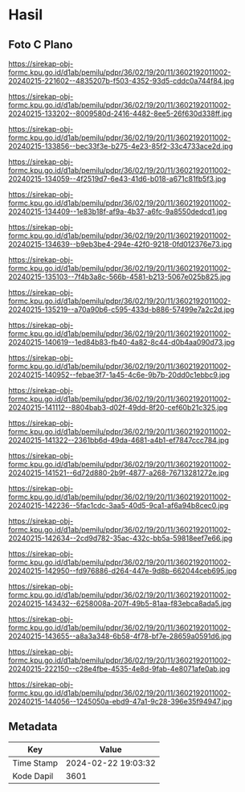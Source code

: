 # Hasil

## Foto C Plano

https://sirekap-obj-formc.kpu.go.id/d1ab/pemilu/pdpr/36/02/19/20/11/3602192011002-20240215-221602--4835207b-f503-4352-93d5-cddc0a744f84.jpg

https://sirekap-obj-formc.kpu.go.id/d1ab/pemilu/pdpr/36/02/19/20/11/3602192011002-20240215-133202--8009580d-2416-4482-8ee5-26f630d338ff.jpg

https://sirekap-obj-formc.kpu.go.id/d1ab/pemilu/pdpr/36/02/19/20/11/3602192011002-20240215-133856--bec33f3e-b275-4e23-85f2-33c4733ace2d.jpg

https://sirekap-obj-formc.kpu.go.id/d1ab/pemilu/pdpr/36/02/19/20/11/3602192011002-20240215-134059--4f2519d7-6e43-41d6-b018-a671c81fb5f3.jpg

https://sirekap-obj-formc.kpu.go.id/d1ab/pemilu/pdpr/36/02/19/20/11/3602192011002-20240215-134409--1e83b18f-af9a-4b37-a6fc-9a8550dedcd1.jpg

https://sirekap-obj-formc.kpu.go.id/d1ab/pemilu/pdpr/36/02/19/20/11/3602192011002-20240215-134639--b9eb3be4-294e-42f0-9218-0fd012376e73.jpg

https://sirekap-obj-formc.kpu.go.id/d1ab/pemilu/pdpr/36/02/19/20/11/3602192011002-20240215-135103--7f4b3a8c-566b-4581-b213-5067e025b825.jpg

https://sirekap-obj-formc.kpu.go.id/d1ab/pemilu/pdpr/36/02/19/20/11/3602192011002-20240215-135219--a70a90b6-c595-433d-b886-57499e7a2c2d.jpg

https://sirekap-obj-formc.kpu.go.id/d1ab/pemilu/pdpr/36/02/19/20/11/3602192011002-20240215-140619--1ed84b83-fb40-4a82-8c44-d0b4aa090d73.jpg

https://sirekap-obj-formc.kpu.go.id/d1ab/pemilu/pdpr/36/02/19/20/11/3602192011002-20240215-140952--febae3f7-1a45-4c6e-9b7b-20dd0c1ebbc9.jpg

https://sirekap-obj-formc.kpu.go.id/d1ab/pemilu/pdpr/36/02/19/20/11/3602192011002-20240215-141112--8804bab3-d02f-49dd-8f20-cef60b21c325.jpg

https://sirekap-obj-formc.kpu.go.id/d1ab/pemilu/pdpr/36/02/19/20/11/3602192011002-20240215-141322--2361bb6d-49da-4681-a4b1-ef7847ccc784.jpg

https://sirekap-obj-formc.kpu.go.id/d1ab/pemilu/pdpr/36/02/19/20/11/3602192011002-20240215-141521--6d72d880-2b9f-4877-a268-76713281272e.jpg

https://sirekap-obj-formc.kpu.go.id/d1ab/pemilu/pdpr/36/02/19/20/11/3602192011002-20240215-142236--5fac1cdc-3aa5-40d5-9ca1-af6a94b8cec0.jpg

https://sirekap-obj-formc.kpu.go.id/d1ab/pemilu/pdpr/36/02/19/20/11/3602192011002-20240215-142634--2cd9d782-35ac-432c-bb5a-59818eef7e66.jpg

https://sirekap-obj-formc.kpu.go.id/d1ab/pemilu/pdpr/36/02/19/20/11/3602192011002-20240215-142950--fd976886-d264-447e-9d8b-662044ceb695.jpg

https://sirekap-obj-formc.kpu.go.id/d1ab/pemilu/pdpr/36/02/19/20/11/3602192011002-20240215-143432--6258008a-207f-49b5-81aa-f83ebca8ada5.jpg

https://sirekap-obj-formc.kpu.go.id/d1ab/pemilu/pdpr/36/02/19/20/11/3602192011002-20240215-143655--a8a3a348-6b58-4f78-bf7e-28659a0591d6.jpg

https://sirekap-obj-formc.kpu.go.id/d1ab/pemilu/pdpr/36/02/19/20/11/3602192011002-20240215-222150--c28e4fbe-4535-4e8d-9fab-4e8071afe0ab.jpg

https://sirekap-obj-formc.kpu.go.id/d1ab/pemilu/pdpr/36/02/19/20/11/3602192011002-20240215-144056--1245050a-ebd9-47a1-9c28-396e35f94947.jpg


## Metadata

| Key        | Value               |
| ---------- | ------------------- |
| Time Stamp | 2024-02-22 19:03:32 |
| Kode Dapil | 3601                |



